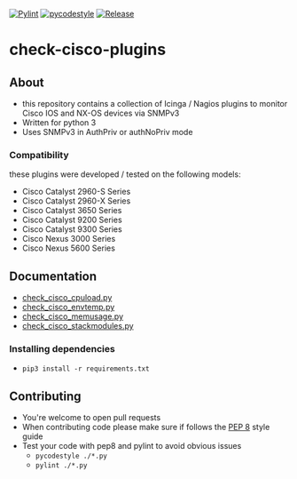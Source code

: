 [![Pylint](https://github.com/m-erhardt/check-cisco-plugins/actions/workflows/pylint.yml/badge.svg)](https://github.com/m-erhardt/check-cisco-plugins/actions/workflows/pylint.yml) [![pycodestyle](https://github.com/m-erhardt/check-cisco-plugins/actions/workflows/pycodestyle.yml/badge.svg)](https://github.com/m-erhardt/check-cisco-plugins/actions/workflows/pycodestyle.yml) [![Release](https://img.shields.io/github/release/m-erhardt/check-cisco-plugins.svg)](https://github.com/m-erhardt/check-cisco-plugins/releases)
# check-cisco-plugins

## About
* this repository contains a collection of Icinga / Nagios plugins to monitor Cisco IOS and NX-OS devices via SNMPv3
* Written for python 3
* Uses SNMPv3 in AuthPriv or authNoPriv mode

### Compatibility
these plugins were developed / tested on the following models:
* Cisco Catalyst 2960-S Series
* Cisco Catalyst 2960-X Series
* Cisco Catalyst 3650 Series
* Cisco Catalyst 9200 Series
* Cisco Catalyst 9300 Series
* Cisco Nexus 3000 Series
* Cisco Nexus 5600 Series

## Documentation
* [check_cisco_cpuload.py](docs/check_cisco_cpuload.md)
* [check_cisco_envtemp.py](docs/check_cisco_envtemp.md)
* [check_cisco_memusage.py](docs/check_cisco_memusage.md)
* [check_cisco_stackmodules.py](docs/check_cisco_stackmodules.md)

### Installing dependencies
* `pip3 install -r requirements.txt`

## Contributing
* You're welcome to open pull requests
* When contributing code please make sure if follows the [PEP 8](https://www.python.org/dev/peps/pep-0008/) style guide
* Test your code with pep8 and pylint to avoid obvious issues
  * `pycodestyle ./*.py`
  * `pylint ./*.py`

